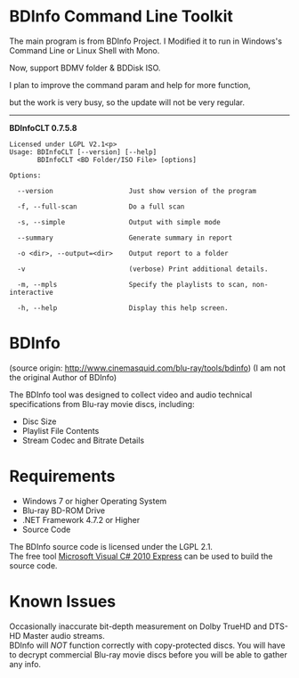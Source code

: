 BDInfo Command Line Toolkit
======

The main program is from BDInfo Project.
I Modified it to run in Windows's Command Line or Linux Shell with Mono.

Now, support BDMV folder & BDDisk ISO. 

I plan to improve the command param and help for more function, <p>
but the work is very busy, so the update will not be very regular.

------

  
<p><B>BDInfoCLT 0.7.5.8</B></p>

```
Licensed under LGPL V2.1<p>
Usage: BDInfoCLT [--version] [--help]
       BDInfoCLT <BD Folder/ISO File> [options]
	   
Options:

  --version                   Just show version of the program

  -f, --full-scan             Do a full scan

  -s, --simple                Output with simple mode

  --summary                   Generate summary in report

  -o <dir>, --output=<dir>    Output report to a folder

  -v                          (verbose) Print additional details.

  -m, --mpls                  Specify the playlists to scan, non-interactive

  -h, --help                  Display this help screen.
```


BDInfo
======

(source origin: http://www.cinemasquid.com/blu-ray/tools/bdinfo)
(I am not the original Author of BDInfo)

The BDInfo tool was designed to collect video and audio technical specifications from Blu-ray movie discs, including:

<ul>
<li>Disc Size</li>
<li>Playlist File Contents</li>
<li>Stream Codec and Bitrate Details</li>
</ul>

Requirements
======
<ul>
<li>Windows 7 or higher Operating System</li>
<li>Blu-ray BD-ROM Drive</li>
<li>.NET Framework 4.7.2 or Higher</li>
<li>Source Code</li>
</ul>

The BDInfo source code is licensed under the LGPL 2.1.<br>
The free tool <a href="http://www.microsoft.com/visualstudio/en-us/products/2010-editions/visual-csharp-express">Microsoft Visual C# 2010 Express</a> can be used to build the source code.


Known Issues
======

Occasionally inaccurate bit-depth measurement on Dolby TrueHD and DTS-HD Master audio streams.<br>
BDInfo will *NOT* function correctly with copy-protected discs. You will have to decrypt commercial Blu-ray movie discs before you will be able to gather any info.
